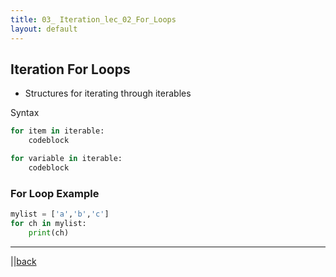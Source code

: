```yaml
---
title: 03_ Iteration_lec_02_For_Loops
layout: default
---
```


## Iteration For Loops

* Structures for iterating through iterables

Syntax

```python
for item in iterable:
    codeblock

for variable in iterable:
    codeblock
```

### For Loop Example

```python
mylist = ['a','b','c']
for ch in mylist:
    print(ch)
```

---


||[back](../index.html)
